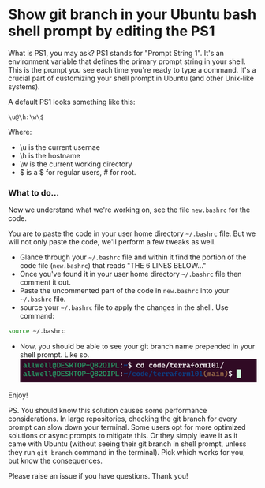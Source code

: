 # Show git branch in your Ubuntu bash shell prompt by editing the PS1

What is PS1, you may ask? PS1 stands for "Prompt String 1". It's an environment variable that defines the primary prompt string in your shell. This is the prompt you see each time you're ready to type a command. It's a crucial part of customizing your shell prompt in Ubuntu (and other Unix-like systems).

A default PS1 looks something like this:
```
\u@\h:\w\$
```
Where:
- \u is the current usernae
- \h is the hostname
- \w is the current working directory
- $ is a $ for regular users, # for root.

### What to do...
Now we understand what we're working on, see the file `new.bashrc` for the code.

You are to paste the code in your user home directory `~/.bashrc` file. But we will not only paste the code, we'll perform a few tweaks as well.

- Glance through your `~/.bashrc` file and within it find the portion of the code file (`new.bashrc`) that reads "THE 6 LINES BELOW..."
- Once you've found it in your user home directory `~/.bashrc` file then comment it out.
- Paste the uncommented part of the code in `new.bashrc` into your `~/.bashrc` file.
- source your `~/.bashrc` file to apply the changes in the shell. Use command:
```bash
source ~/.bashrc
```
- Now, you should be able to see your git branch name prepended in your shell prompt. Like so.
![show git branch in bash shell prompt](./show-git-branch-bash-sh-prompt.png)

Enjoy!

PS. You should know this solution causes some performance considerations. In large repositories, checking the git branch for every prompt can slow down your terminal. Some users opt for more optimized solutions or async prompts to mitigate this. Or they simply leave it as it came with Ubuntu (without seeing their git branch in shell prompt, unless they run `git branch` command in the terminal). Pick which works for you, but know the consequences.

Please raise an issue if you have questions. Thank you!
